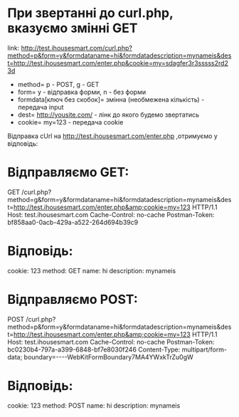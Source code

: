# При звертанні до curl.php, вказуємо змінні GET
link: http://test.ihousesmart.com/curl.php?method=p&form=y&formdataname=hi&formdatadescription=mynameis&dest=http://test.ihousesmart.com/enter.php&cookie=my=sdagfer3r3sssss2rd23d

* method= p - POST, g - GET 
* form= y - відправка форми, n - без форми
* formdata[ключ без скобок]= змінна (необмежена кількість) - передача input
* dest= http://yousite.com/ - лінк до якого будемо звертатись
* cookie= my=123 - передача cookie

Відправка cUrl на http://test.ihousesmart.com/enter.php ,отримуємо у відповідь: 
# Відправляємо GET:
GET /curl.php?method=g&amp;form=y&amp;formdataname=hi&amp;formdatadescription=mynameis&amp;dest=http://test.ihousesmart.com/enter.php&amp;cookie=my=123 HTTP/1.1
Host: test.ihousesmart.com
Cache-Control: no-cache
Postman-Token: bf858aa0-0acb-429a-a522-264d694b39c9

# Відповідь:
cookie: 123
method: GET
name: hi
description: mynameis

# Відправляємо POST:
POST /curl.php?method=p&amp;form=y&amp;formdataname=hi&amp;formdatadescription=mynameis&amp;dest=http://test.ihousesmart.com/enter.php&amp;cookie=my=123 HTTP/1.1
Host: test.ihousesmart.com
Cache-Control: no-cache
Postman-Token: bc0230b4-797a-a399-6848-bf7e8030f246
Content-Type: multipart/form-data; boundary=----WebKitFormBoundary7MA4YWxkTrZu0gW

# Відповідь:
cookie: 123
method: POST
name: hi
description: mynameis


